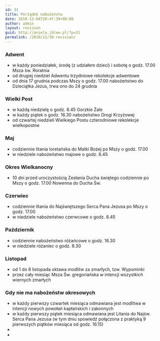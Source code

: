 ```yaml
---
id: 31
title: Porządek nabożeństw
date: 2010-12-04T20:47:39+00:00
author: admin
layout: revision
guid: http://aniela.jblew.pl/?p=31
permalink: /2010/12/30-revision/
---
```

### Adwent

  * w każdy poniedziałek, środę (z udziałem dzieci) i sobotę o godz. 17.00 Msza św. Roratnia
  * od drugiej niedziel Adwentu trzydniowe rekolekcje adwentowe
  * od dnia 17 grudnia podczas Mszy o godz. 17.00 nabożeństwo do Dzieciątka Jezus, trwa ono do 24 grudnia

### Wielki Post

  * w każdą niedzielę o godz. 8.45 Gorzkie Żale
  * w każdy piątek o godz. 16.30 nabożeństwo Drogi Krzyżowej
  * od czwartej niedzieli Wielkiego Postu czterodniowe rekolekcje wielkopostne

### Maj

  * codziennie litania loretańska do Matki Bożej po Mszy o godz. 17.00
  * w niedziele nabożeństwo majowe o godz. 8.45

### Okres Wielkanocny

  * 10 dni przed uroczystością Zesłania Ducha świętego codziennie po Mszy o godz. 17.00 Nowenna do Ducha Św.

### Czerwiec

  * codziennie litania do Najświętszego Serca Pana Jezusa po Mszy o godz. 17.00
  * w niedziele nabożeństwo czerwcowe o godz. 8.45

### Październik

  * codziennie nabożeństwo różańcowe o godz. 16.30
  * w niedziele różaniec o godz. 8.30

### Listopad

  * od 1 do 8 listopada oktawa modlitw za zmarłych, tzw. Wypominki
  * przez cały miesiąc Msza Św. gregoriańska w intencji wszystkich wiernych zmarłych

### Gdy nie ma nabożeństw okresowych

  * w każdy pierwszy czwartek miesiąca odmawiana jest modlitwa w intencji nowych powołań kapłańskich i zakonnych
  * w każdy pierwszy piątek miesiąca odmawiana jest Litania do Najśw. Serca Pana Jezusa (w tym dniu spowiedź połączona z praktyką 9 pierwszych piątków miesiąca od godz. 16.15)
  * 
  *